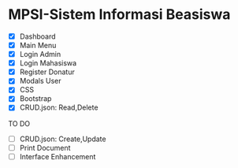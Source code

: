 # MPSI-Sistem Informasi Beasiswa 

- [x] Dashboard
- [x] Main Menu
- [x] Login Admin
- [x] Login Mahasiswa
- [x] Register Donatur
- [x] Modals User
- [x] CSS
- [x] Bootstrap
- [x] CRUD.json: Read,Delete

 TO DO
- [ ] CRUD.json: Create,Update
- [ ] Print Document
- [ ] Interface Enhancement
